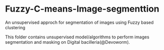 # Fuzzy-C-means-Image-segmenttion
An unsupervised approch for segmentation of images using Fuzzy based clustering 

This folder contains unsupervised model/algorithms to perform images segmentation and masking on Digital bacilleria(@Devoworm).
